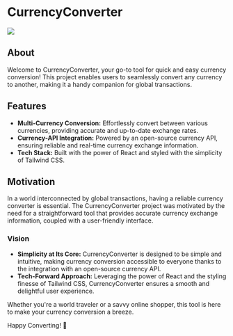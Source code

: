 # CurrencyConverter
![](https://github.com/gorillamindset/currency-converter/assets/138226552/6dd81eb6-bafa-4b60-a18d-7244add70672)
## About
Welcome to CurrencyConverter, your go-to tool for quick and easy currency conversion! This project enables users to seamlessly convert any currency to another, making it a handy companion for global transactions.

## Features
- **Multi-Currency Conversion:** Effortlessly convert between various currencies, providing accurate and up-to-date exchange rates.
- **Currency-API Integration:** Powered by an open-source currency API, ensuring reliable and real-time currency exchange information.
- **Tech Stack:** Built with the power of React and styled with the simplicity of Tailwind CSS.

## Motivation
In a world interconnected by global transactions, having a reliable currency converter is essential. The CurrencyConverter project was motivated by the need for a straightforward tool that provides accurate currency exchange information, coupled with a user-friendly interface.

### Vision
- **Simplicity at Its Core:** CurrencyConverter is designed to be simple and intuitive, making currency conversion accessible to everyone thanks to the integration with an open-source currency API.
- **Tech-Forward Approach:** Leveraging the power of React and the styling finesse of Tailwind CSS, CurrencyConverter ensures a smooth and delightful user experience.

Whether you're a world traveler or a savvy online shopper, this tool is here to make your currency conversion a breeze.


Happy Converting! 💸

